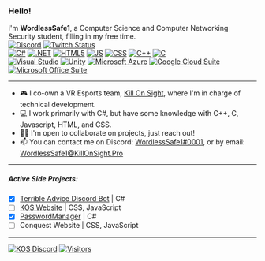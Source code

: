 <!--
**WordlessSafe1/WordlessSafe1** is a ✨ _special_ ✨ repository because its `README.md` (this file) appears on your GitHub profile.

Here are some ideas to get you started:

- 🔭 I’m currently working on ...
- 🌱 I’m currently learning ...
- 👯 I’m looking to collaborate on ...
- 🤔 I’m looking for help with ...
- 💬 Ask me about ...
- 📫 How to reach me: ...
- 😄 Pronouns: ...
- ⚡ Fun fact: ...
-->
### Hello!
I'm **WordlessSafe1**, a Computer Science and Computer Networking Security student, filling in my free time.
<br/><!-- Contact Badges -->
[![Discord](https://img.shields.io/badge/Discord-5662F6?&logo=discord&logoColor=white&style=plastic)](https://discordapp.com/users/268500585857155084)
[![Twitch Status](https://img.shields.io/twitch/status/WordlessSafe1?color=6441a5&label=Twitch&logo=twitch&logoColor=white&style=plastic)](http://WordlessSafe1.live)
<br/><!-- Language Badges -->
[![C#](https://img.shields.io/badge/C%23-239120?style=plastic&logo=c-sharp)](#)
[![.NET](https://img.shields.io/badge/.NET-5C2D91?style=plastic&logo=.net)](#)
[![HTML5](https://img.shields.io/badge/HTML-EC712E?style=plastic&logo=html5&logoColor=white)](#)
[![JS](https://img.shields.io/badge/JavaScript-323330?style=plastic&logo=javascript&logoColor=white)](#)
[![CSS](https://img.shields.io/badge/CSS-254BDD?&style=plastic&logo=css3)](#)
[![C++](https://img.shields.io/badge/C%2B%2B-00599C?style=plastic&logo=c%2B%2B)](#)
[![C](https://img.shields.io/badge/C-3B82B9?style=plastic&logo=c)](#)
<br/><!-- Application Badges -->
[![Visual Studio](https://img.shields.io/badge/Visual_Studio-5C2D91?style=plastic&logo=visualstudio)](#)
[![Unity](https://img.shields.io/badge/Unity-100000?style=plastic&logo=unity&logoColor=white)](#)
[![Microsoft Azure](https://img.shields.io/badge/Azure-0089D6?style=plastic&logo=microsoft-azure&logoColor=white)](#)
[![Google Cloud Suite](https://img.shields.io/badge/Google_Suite-4285F4?style=plastic&logo=google-cloud&logoColor=white)](#)
[![Microsoft Office Suite](https://img.shields.io/badge/Office_Suite-D83B01?style=plastic&logo=microsoft-office&logoColor=white)](#)
***
- 🎮 I co-own a VR Esports team, [Kill On Sight](https://KillOnSight.Pro), where I'm in charge of technical development.
- 💻 I work primarily with C#, but have some knowledge with C++, C, Javascript, HTML, and CSS.
- 🤝🏽 I'm open to collaborate on projects, just reach out!
- 📫 You can contact me on Discord: [WordlessSafe1#0001](https://discordapp.com/users/268500585857155084), or by email: [WordlessSafe1@KillOnSight.Pro](mailto:WordlessSafe1@KillOnSight.Pro)
---
##### Active Side Projects:
- [X] [Terrible Advice Discord Bot](../../../TerribleLifeAdviceBot) | C#
- [ ] [KOS Website](https://KillOnSight.Pro) | CSS, JavaScript
- [X] [PasswordManager](../../../PasswordManager) | C#
- [ ] Conquest Website | CSS, JavaScript
***
[![KOS Discord](https://img.shields.io/discord/819780873724887040?label=Kill%20On%20Sight%20Community&style=plastic&color=5662F6&logo=discord&logoColor=white)](https://bit.ly/KoSDiscord)
[![Visitors](https://shields-io-visitor-counter.herokuapp.com/badge?page=WordlessSafe1.WordlessSafe1&style=plastic&color=brightgreen)](#)
